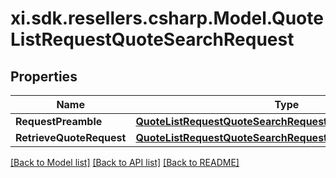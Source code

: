 # xi.sdk.resellers.csharp.Model.QuoteListRequestQuoteSearchRequest

## Properties

Name | Type | Description | Notes
------------ | ------------- | ------------- | -------------
**RequestPreamble** | [**QuoteListRequestQuoteSearchRequestRequestPreamble**](QuoteListRequestQuoteSearchRequestRequestPreamble.md) |  | [optional] 
**RetrieveQuoteRequest** | [**QuoteListRequestQuoteSearchRequestRetrieveQuoteRequest**](QuoteListRequestQuoteSearchRequestRetrieveQuoteRequest.md) |  | [optional] 

[[Back to Model list]](../README.md#documentation-for-models) [[Back to API list]](../README.md#documentation-for-api-endpoints) [[Back to README]](../README.md)

